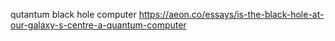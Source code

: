 qutantum black hole computer
	https://aeon.co/essays/is-the-black-hole-at-our-galaxy-s-centre-a-quantum-computer
